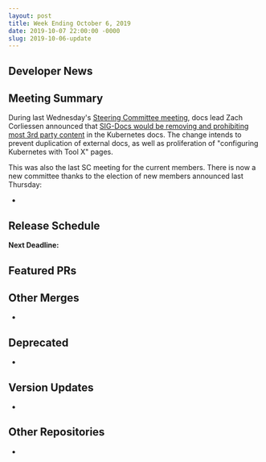 ```yaml
---
layout: post
title: Week Ending October 6, 2019
date: 2019-10-07 22:00:00 -0000
slug: 2019-10-06-update
---
```


## Developer News


## Meeting Summary

During last Wednesday's [Steering Committee meeting](https://docs.google.com/document/d/1qazwMIHGeF3iUh5xMJIJ6PDr-S3bNkT8tNLRkSiOkOU/edit#), docs lead Zach Corliessen announced that [SIG-Docs would be removing and prohibiting most 3rd party content](https://github.com/kubernetes/website/issues/15576) in the Kubernetes docs.  The change intends to prevent duplication of external docs, as well as proliferation of "configuring Kubernetes with Tool X" pages.

This was also the last SC meeting for the current members.  There is now a new committee thanks to the election of new members announced last Thursday:

*


## Release Schedule

**Next Deadline:**


## Featured PRs


## Other Merges

*

## Deprecated

*

## Version Updates

*

## Other Repositories

*
